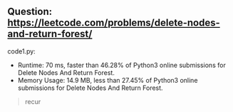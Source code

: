 ## Question: https://leetcode.com/problems/delete-nodes-and-return-forest/

code1.py:
* Runtime: 70 ms, faster than 46.28% of Python3 online submissions for Delete Nodes And Return Forest.
* Memory Usage: 14.9 MB, less than 27.45% of Python3 online submissions for Delete Nodes And Return Forest.
> recur